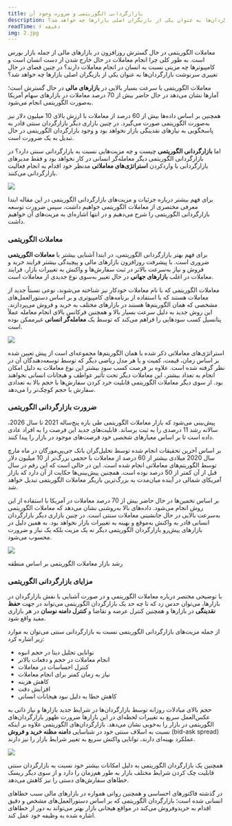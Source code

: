 ```yaml
---
title: بازارگردانی الگوریتمی و ضرورت وجود آن
description: معاملات الگوریتمی در حال گسترش روزافزون در بازارهای مالی از جمله بازار بورس است. به طور کلی چرا انجام معاملات در حال خارج شدن از دست انسان است و کامپیوترها چه مزیتی نسبت به انسان در انجام معاملات دارند؟ در چنین فضای در حال تغییری سرنوشت بازارگردان‌ها به عنوان یکی از بازیگران اصلی بازارها چه خواهد شد؟ 
readTime: ۶ دقیقه
img: 2.jpg
---
```


معاملات الگوریتمی در حال گسترش روزافزون در بازارهای مالی از جمله بازار بورس است. به طور کلی چرا انجام معاملات در حال خارج شدن از دست انسان است و کامپیوترها چه مزیتی نسبت به انسان در انجام معاملات دارند؟ در چنین فضای در حال تغییری سرنوشت بازارگردان‌ها به عنوان یکی از بازیگران اصلی بازارها چه خواهد شد؟

معاملات الگوریتمی با سرعت بسیار بالایی در **بازارهای مالی** در حال گسترش است؛ آمارها نشان می‌دهد در حال حاضر بیش از 70 درصد معاملات در بازارهای سهام آمریکا به‌صورت الگوریتمی انجام می‌شود.

همچنین بر اساس داده‌ها بیش از 60 درصد از معاملات با ارزش بالای 10 میلیون دلار نیز به‌صورت الگوریتمی صورت می‌گیرد. در چنین بازاری دیگر بازارگردان سنتی قادر به پاسخگویی به نیازهای نقدینگی بازار نخواهد بود و وجود بازارگردان الگوریتمی در حال تبدیل به یک ضرورت است.

اما **بازارگردانی الگوریتمی** چیست و چه مزیت‌هایی نسبت به بازارگردانی سنتی دارد؟ در بازارگردانی الگوریتمی دیگر معامله‌گر انسانی در کار نخواهد بود و فقط مدیرهای بازارگردانی با واردکردن **استراتژی‌های معاملاتی** مدنظر خود اقدام به انجام فعالیت بازارگردانی می‌کنند.

<div class="text-center">
<img src="/img/content/mag/algorithm-market-making-1.png">
</div>

برای فهم بیشتر درباره جزئیات و مزیت‌های بازارگردانی الگوریتمی در این مقاله ابتدا معرفی مختصری از معاملات الگوریتمی خواهیم داشت، سپس ضرورت توسعه بازارگردانی الگوریتمی را شرح می‌دهیم و در انتها اشاره‌ای به مزیت‌های آن خواهیم داشت.

### معاملات الگوریتمی

برای فهم بهتر بازارگردانی الگوریتمی، در ابتدا آشنایی بیشتر با **معاملات الگوریتمی** ضروری است. با پیشرفت روزافزون بازارهای مالی و پیچیدگی بیشتر فرایند خرید و فروش و نیاز به‌سرعت بالاتر در ثبت سفارش‌ها و واکنش به تغییرات بازار، فرایند معاملات در اغلب **بازارهای جهانی** در حال تغییر به‌سوی نوع جدیدی از معاملات است.

معاملات الگوریتمی که با نام معاملات خودکار نیز شناخته می‌شوند، نوعی نسبتاً جدید از معاملات هستند که با استفاده از برنامه‌های کامپیوتری و بر اساس دستورالعمل‌های مشخصی که همان الگوریتم‌ها هستند در بازارهای مختلف به خرید و فروش می‌پردازند. این روش جدید به دلیل سرعت بسیار بالا و همچنین فرکانس بالای انجام معامله عملاً پتانسیل کسب سودهایی را فراهم می‌کند که توسط یک **معامله‌گر انسانی** غیرممکن بوده است.

<div class="text-center">
<img src="/img/content/mag/algorithm-market-making-2.png">
</div>

استراتژی‌های معاملاتی ذکر شده یا همان الگوریتم‌ها مجموعه‌ای است از پیش تعیین شده بر اساس زمان، قیمت، کمیت و یا هر مدل ریاضی دیگر که توسط توسعه‌دهندگان آن در نظر گرفته شده است. علاوه بر فرصت کسب سود بیشتر این نوع معاملات به دلیل امکان انجام به تعداد بیشتر، این معاملات دیگر تحت تأثیر عواطف و هیجانات انسانی نخواهند بود. از سوی دیگر معاملات الگوریتمی قابلیت خرد کردن سفارش‌ها با حجم بالا به تعدادی سفارش با حجم کوچک‌تر را می‌دهد.

### ضرورت بازارگردانی الگوریتمی

پیش‌بینی می‌شود که بازار معاملات الگوریتمی طی بازه پنج‌ساله 2021 تا سال 2026، سالانه رشد 11 درصدی را به ثبت برساند. قابلیت‌های جدید این فرصت را به افراد عادی داده است تا بر اساس معیارهای شخصی خود فرصت‌های موجود در بازار را پیدا کنند.

بر اساس آخرین تحقیقات انجام شده توسط تحلیل‌گران بانک جی‌پی‌مورگان در ماه مارچ سال 2020 میلادی بیشتر از 60 درصد از معاملات با حجمی بزرگ‌تر از 10 میلیون دلار توسط الگوریتم‌های معاملاتی انجام شده است. این در حالی است که این رقم در سال قبل از آن کمتر از 50 درصد بوده است. همچنین پیش‌بینی‌ها حکایت از آن دارد که بازار آمریکای شمالی در آینده میان‌مدت به بزرگ‌ترین بازیگر معاملات الگوریتمی تبدیل خواهد شد.

بر اساس تخمین‌ها در حال حاضر بیش از 70 درصد معاملات در آمریکا با استفاده از این روش انجام می‌شود. داده‌های بالا به‌روشنی نشان می‌دهد که معاملات الگوریتمی به‌سرعت بالایی در حال جانشینی معاملات سنتی است. در چنین بازاری دیگر بازارگردان انسانی قادر به واکنش به‌موقع و بهینه به تغییرات بازار نخواهد بود. به همین دلیل در بازارهای پیش‌رو بازارگردان الگوریتمی دیگر نه یک مزیت بلکه یک نیاز و ضرورت محسوب می‌شود.

<div class="text-center">
<img src="/img/content/mag/algorithm-market-making-3.png" class="mb-0">
</div>
<p class="text-center font-italic">رشد بازار معاملات الگوریتمی بر اساس منطقه</p>


### مزایای بازارگردانی الگوریتمی

با توضیحی مختصر درباره معاملات الگوریتمی و در صورت آشنایی با نقش بازارگردان در بازارها، می‌توان حدس زد که تا چه حد یک بازارگردان الگوریتمی می‌تواند در جهت **حفظ نقدینگی** در بازارها و همچنین کنترل عرضه و تقاضا و **کنترل دامنه نوسان** در هر بازاری مفید واقع شود.

از جمله مزیت‌های بازارگردانی الگوریتمی نسبت به بازارگردانی سنتی می‌توان به موارد زیر اشاره کرد:

- توانایی تحلیل دیتا در حجم انبوه
- انجام معاملات در حجم و دفعات بالاتر
- کنترل احساسات در معاملات
- نیاز به زمان کمتر برای انجام معاملات
- کاهش هزینه
- افزایش دقت
- کاهش خطا به دلیل نبود هیجانات انسانی

حجم بالای مبادلات روزانه توسط بازارگردان‌ها در شرایط جدید بازارها و نیاز ذاتی به عکس‌العمل سریع به تغییرات لحظه‌ای در این بازارها ضرورت ظهور بازارگردان‌های الگوریتمی در بازار را به‌خوبی نشان می‌دهد. بازارگردان‌های الگوریتمی علاوه بر اینکه نسبت به اسلاف سنتی خود در شناسایی **دامنه مظنه خرید و فروش** (bid-ask spread) عملکرد بهینه‌ای دارند، توانایی واکنش سریع به تغییر شرایط بازار را نیز دارند.

<div class="text-center">
<img src="/img/content/mag/algorithm-market-making-4.png">
</div>

همچنین یک بازارگردان الگوریتمی به دلیل امکانات بیشتر خود نسبت به بازارگردان سنتی قابلیت چک کردن شرایط مختلف بازار به طور هم‌زمان را دارد و از سوی دیگر ریسک خطاهای سفارش‌های دستی را نیز کاهش می‌دهد.

در گذشته فاکتورهای احساسی و همچنین روانی همواره در بازارهای مالی سبب خطاهای انسانی شده است؛ بازارگردان الگوریتمی که بر اساس دستورالعمل‌های مشخص و دقیق اقدام به خریدوفروش می‌کند در مواقع هیجانی بازار بهتر می‌تواند به ‌دور از خطاهای اشاره شده به وظیفه خود عمل کند.